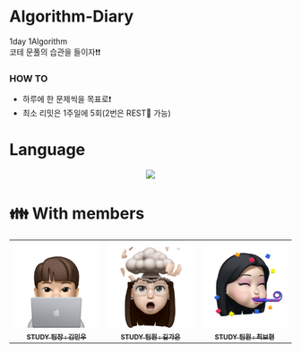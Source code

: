 # Algorithm-Diary
1day 1Algorithm
<br/>코테 문풀의 습관을 들이자:exclamation::exclamation:
### HOW TO
- 하루에 한 문제씩을 목표로:exclamation:
- 최소 리밋은 1주일에 5회(2번은 REST:palm_tree: 가능)

# Language
<div align="center">
	<img src="https://img.shields.io/badge/C++-007396?style=flat&logo=Java&logoColor=white" />
</div>

# :family: With members
<table>
  <tbody>
    <tr>
      <td align="center"><a href="https://github.com/kmw2378"><img src="img/minukim.png""width="100px;" alt=""/><br /><sub><b>STUDY 팀장 : 김민우</b></sub></a><br /></td>
      <td align="center"><a href="https://github.com/rlfrkdms1"><img src="img/kaeun.png""width="100px;" alt=""/><br /><sub><b>STUDY 팀원 : 길가은</b></sub></a><br /></td>
      <td align="center"><a href="https://github.com/Brilly-Bohyun"><img src="img/bohyunchoi.png""width="100px;" alt=""/><br /><sub><b>STUDY 팀원 : 최보현</b></sub></a><br /></td>
    </tr>
  </tbody>
</table>

